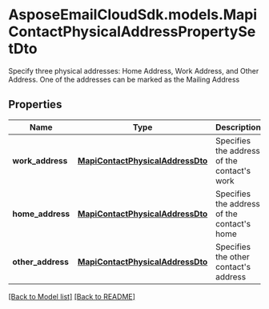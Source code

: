 # AsposeEmailCloudSdk.models.MapiContactPhysicalAddressPropertySetDto

Specify three physical addresses: Home Address, Work Address, and Other Address. One of the addresses can be marked as the Mailing Address             

## Properties
Name | Type | Description | Notes
------------ | ------------- | ------------- | -------------
**work_address** |[**MapiContactPhysicalAddressDto**](MapiContactPhysicalAddressDto.md) |Specifies the address of the contact&#39;s work              |[optional] 
**home_address** |[**MapiContactPhysicalAddressDto**](MapiContactPhysicalAddressDto.md) |Specifies the address of the contact&#39;s home              |[optional] 
**other_address** |[**MapiContactPhysicalAddressDto**](MapiContactPhysicalAddressDto.md) |Specifies the other contact&#39;s address              |[optional] 




[[Back to Model list]](Models.md) [[Back to README]](README.md)

